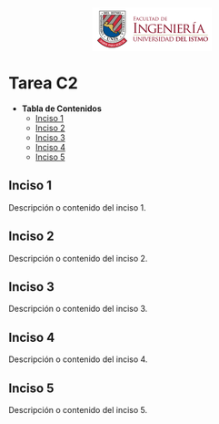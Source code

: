 <p align="center">
  <img align="center" alt="logo" src="Images/FING_Logo.png">
</p>

# Tarea C2 #

* **Tabla de Contenidos**
  * [Inciso 1](#inciso-1)
  * [Inciso 2](#inciso-2)
  * [Inciso 3](#inciso-3)
  * [Inciso 4](#inciso-4)
  * [Inciso 5](#inciso-5)

## Inciso 1
Descripción o contenido del inciso 1.

## Inciso 2
Descripción o contenido del inciso 2.

## Inciso 3
Descripción o contenido del inciso 3.

## Inciso 4
Descripción o contenido del inciso 4.

## Inciso 5
Descripción o contenido del inciso 5.
